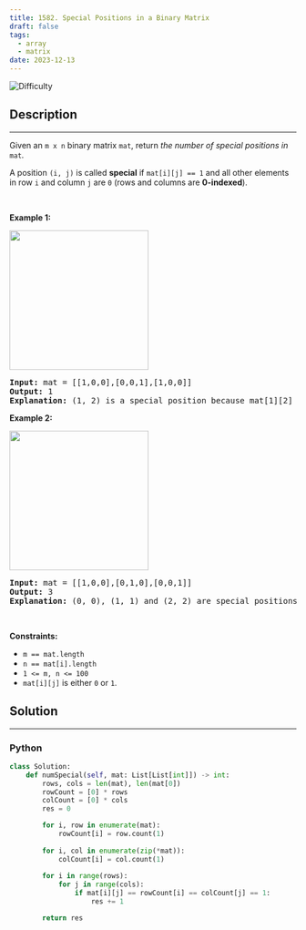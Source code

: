 ```yaml
---
title: 1582. Special Positions in a Binary Matrix
draft: false
tags: 
  - array
  - matrix
date: 2023-12-13
---
```


![Difficulty](https://img.shields.io/badge/Difficulty-Easy-blue.svg)

## Description

---
<p>Given an <code>m x n</code> binary matrix <code>mat</code>, return <em>the number of special positions in </em><code>mat</code><em>.</em></p>

<p>A position <code>(i, j)</code> is called <strong>special</strong> if <code>mat[i][j] == 1</code> and all other elements in row <code>i</code> and column <code>j</code> are <code>0</code> (rows and columns are <strong>0-indexed</strong>).</p>

<p>&nbsp;</p>
<p><strong class="example">Example 1:</strong></p>
<img alt="" src="https://assets.leetcode.com/uploads/2021/12/23/special1.jpg" style="width: 244px; height: 245px;" />
<pre>
<strong>Input:</strong> mat = [[1,0,0],[0,0,1],[1,0,0]]
<strong>Output:</strong> 1
<strong>Explanation:</strong> (1, 2) is a special position because mat[1][2] == 1 and all other elements in row 1 and column 2 are 0.
</pre>

<p><strong class="example">Example 2:</strong></p>
<img alt="" src="https://assets.leetcode.com/uploads/2021/12/24/special-grid.jpg" style="width: 244px; height: 245px;" />
<pre>
<strong>Input:</strong> mat = [[1,0,0],[0,1,0],[0,0,1]]
<strong>Output:</strong> 3
<strong>Explanation:</strong> (0, 0), (1, 1) and (2, 2) are special positions.
</pre>

<p>&nbsp;</p>
<p><strong>Constraints:</strong></p>

<ul>
	<li><code>m == mat.length</code></li>
	<li><code>n == mat[i].length</code></li>
	<li><code>1 &lt;= m, n &lt;= 100</code></li>
	<li><code>mat[i][j]</code> is either <code>0</code> or <code>1</code>.</li>
</ul>


## Solution

---
### Python
``` py title='special-positions-in-a-binary-matrix'
class Solution:
    def numSpecial(self, mat: List[List[int]]) -> int:
        rows, cols = len(mat), len(mat[0])
        rowCount = [0] * rows
        colCount = [0] * cols
        res = 0

        for i, row in enumerate(mat):
            rowCount[i] = row.count(1)
        
        for i, col in enumerate(zip(*mat)):
            colCount[i] = col.count(1)
        
        for i in range(rows):
            for j in range(cols):
                if mat[i][j] == rowCount[i] == colCount[j] == 1:
                    res += 1

        return res

```

